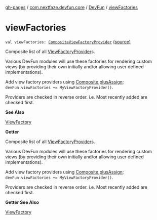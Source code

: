 [gh-pages](../../index.md) / [com.nextfaze.devfun.core](../index.md) / [DevFun](index.md) / [viewFactories](./view-factories.md)

# viewFactories

`val viewFactories: `[`CompositeViewFactoryProvider`](../../com.nextfaze.devfun.view/-composite-view-factory-provider.md) [(source)](https://github.com/NextFaze/dev-fun/tree/master/devfun/src/main/java/com/nextfaze/devfun/core/DevFun.kt#L168)

Composite list of all [ViewFactoryProvider](../../com.nextfaze.devfun.view/-view-factory-provider/index.md)s.

Various DevFun modules will use these factories for rendering custom views (by providing their own initially
and/or allowing user defined implementations).

Add view factory providers using [Composite.plusAssign](../-composite/plus-assign.md); `devFun.viewFactories += MyViewFactoryProvider()`.

Providers are checked in reverse order.
i.e. Most recently added are checked first.

**See Also**

[ViewFactory](../../com.nextfaze.devfun.view/-view-factory/index.md)

**Getter**

Composite list of all [ViewFactoryProvider](../../com.nextfaze.devfun.view/-view-factory-provider/index.md)s.

Various DevFun modules will use these factories for rendering custom views (by providing their own initially
and/or allowing user defined implementations).

Add view factory providers using [Composite.plusAssign](../-composite/plus-assign.md); `devFun.viewFactories += MyViewFactoryProvider()`.

Providers are checked in reverse order.
i.e. Most recently added are checked first.

**Getter See Also**

[ViewFactory](../../com.nextfaze.devfun.view/-view-factory/index.md)

